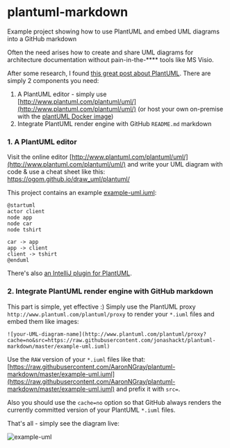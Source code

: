 # plantuml-markdown
Example project showing how to use PlantUML and embed UML diagrams into a GitHub markdown

Often the need arises how to create and share UML diagrams for architecture documentation without pain-in-the-**** tools like MS Visio.

After some research, I found [this great post about PlantUML](https://blog.anoff.io/2018-07-31-diagrams-with-plantuml/). There are simply 2 components you need:

1. A PlantUML editor - simply use [http://www.plantuml.com/plantuml/uml/](http://www.plantuml.com/plantuml/uml/) (or host your own on-premise with the [plantUML Docker image](https://hub.docker.com/r/plantuml/plantuml-server/))
2. Integrate PlantUML render engine with GitHub `README.md` markdown

### 1. A PlantUML editor

Visit the online editor [http://www.plantuml.com/plantuml/uml/](http://www.plantuml.com/plantuml/uml/) and write your UML diagram with code & use a cheat sheet like this: https://ogom.github.io/draw_uml/plantuml/

This project contains an example [example-uml.iuml](example-uml.iuml):

```
@startuml
actor client
node app
node car
node tshirt

car -> app
app -> client
client -> tshirt
@enduml
```

There's also [an IntelliJ plugin for PlantUML](https://plugins.jetbrains.com/plugin/7017-plantuml-integration/).

### 2. Integrate PlantUML render engine with GitHub markdown

This part is simple, yet effective :) Simply use the PlantUML proxy `http://www.plantuml.com/plantuml/proxy` to render your `*.iuml` files and embed them like images:

```
![your-UML-diagram-name](http://www.plantuml.com/plantuml/proxy?cache=no&src=https://raw.githubusercontent.com/jonashackt/plantuml-markdown/master/example-uml.iuml)
``` 

Use the `RAW` version of your `*.iuml` files like that: [https://raw.githubusercontent.com/AaronNGray/plantuml-markdown/master/example-uml.iuml](https://raw.githubusercontent.com/AaronNGray/plantuml-markdown/master/example-uml.iuml) and prefix it with `src=`.

Also you should use the `cache=no` option so that GitHub always renders the currently committed version of your PlantUML `*.iuml` files.

That's all - simply see the diagram live:

![example-uml](http://www.plantuml.com/plantuml/proxy?cache=no&src=https://raw.githubusercontent.com/AaronNGray/plantuml-markdown/master/example-uml.iuml)

